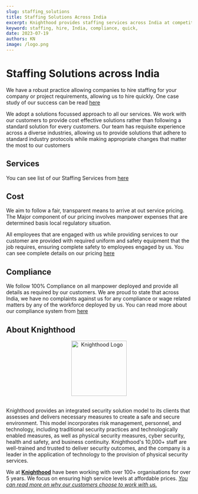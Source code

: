 ```yaml
---
slug: staffing_solutions
title: Staffing Solutions Across India 
excerpt: Knighthood provides staffing services across India at competitive prices. Learn more here!
keyword: staffing, hire, India, compliance, quick, 
date: 2023-07-19
authors: KN
image: /logo.png
---
```


# Staffing Solutions across India

We have a robust practice allowing companies to hire staffing for your company or project requirements, allowing us to hire quickly. One case study of our success can be read [here](/case/case2)

We adopt a solutions focussed approach to all our services. We work with our customers to provide cost effective solutions rather than following a standard solution for every customers. Our team has requisite experience across a diverse industries, allowing us to provide solutions that adhere to standard industry protocols while making appropriate changes that matter the most to our customers


## Services

You can see list of our Staffing Services from [here](/services/staffing)

## Cost

We aim to follow a fair, transparent means to arrive at out service pricing. The Major component of our pricing involves manpower expenses that are determined basis local regulatory situation.

All employees that are engaged with us while providing services to our customer are provided with required uniform and safety equipment that the job requires, ensuring complete safety to employees engaged by us. You can see complete details on our pricing [here](/pricing)

## Compliance

We follow 100% Compliance on all manpower deployed and provide all details as required by our customers. We are proud to state that across India, we have no complaints against us for any compliance or wage related matters by any of the workforce deployed by us. You can read more about our compliance system from [here](/docs/intro)



## About Knighthood

<center><img src="/img/logo.png" width ="150" height ='flex' alt="Knighthood Logo"/></center>
<br/>

Knighthood provides an integrated security solution model to its clients that assesses and delivers necessary measures to create a safe and secure environment. This model incorporates risk management, personnel, and technology, including traditional security practices and technologically enabled measures, as well as physical security measures, cyber security, health and safety, and business continuity. Knighthood's 10,000+ staff are well-trained and trusted to deliver security outcomes, and the company is a leader in the application of technology to the provision of physical security services.



We at **[Knighthood](/)** have been working with over 100+ organisations for over 5 years. We focus on ensuring high service levels at affordable prices. *[You can read more on why our customers choose to work with us.](/whyus)*
